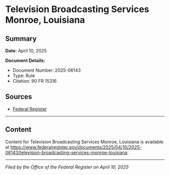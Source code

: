 # Television Broadcasting Services Monroe, Louisiana

## Summary

**Date:** April 10, 2025

**Document Details:**
- Document Number: 2025-06143
- Type: Rule
- Citation: 90 FR 15316

## Sources
- [Federal Register](https://www.federalregister.gov/documents/2025/04/10/2025-06143/television-broadcasting-services-monroe-louisiana)

---

## Content

Content for Television Broadcasting Services Monroe, Louisiana is available at https://www.federalregister.gov/documents/2025/04/10/2025-06143/television-broadcasting-services-monroe-louisiana.

---

*Filed by the Office of the Federal Register on April 10, 2025*

